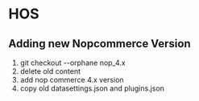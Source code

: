 # HOS

## Adding new Nopcommerce Version  ##
1. git checkout --orphane nop_4.x
2. delete old content
3. add nop commerce 4.x version
4. copy old datasettings.json and plugins.json

